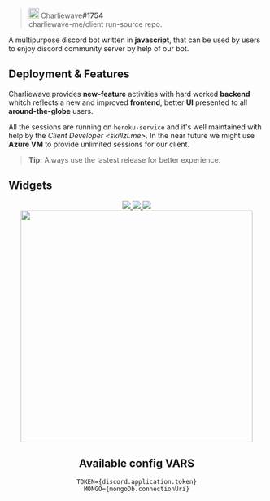 
> <img src="https://camo.githubusercontent.com/1d7a0b94a9c6d42ae6d3828a41e2b607528d343b4559a0c048638cd8050e0b0e/68747470733a2f2f692e696d6775722e636f6d2f5030534a6742382e706e67" width="20"/> Charliewave<strong>#1754</strong><br/> charliewave-me/client run-source repo.

A multipurpose discord bot written in **javascript**, that can be used by users to enjoy discord community server by help of our bot.

## Deployment & Features

Charliewave provides **new-feature** activities with hard worked **backend** whitch reflects a new and improved **frontend**, better **UI** presented to all **around-the-globe** users.

All the sessions are running on `heroku-service` and it's well maintained with help by the *Client Developer <skillzl.me>*. In the near future we might use **Azure VM** to provide unlimited sessions for our client.

> **Tip:** Always use the lastest release for better experience.
## Widgets

<center>
<a href="https://top.gg/bot/902937010103275581">
  <img src="https://top.gg/api/widget/owner/902937010103275581.svg">
</a>
<a href="https://top.gg/bot/902937010103275581">
  <img src="https://top.gg/api/widget/upvotes/902937010103275581.svg">
</a>
<a href="https://top.gg/bot/902937010103275581">
  <img src="https://top.gg/api/widget/servers/902937010103275581.svg">
</a>
<br />
<a href="https://skillzl.me/chrlwv" ><img src="https://media.discordapp.net/attachments/903053243167428608/917474800782442547/chrlwv.jpg?width=960&height=360" width="456"/><a/>
<center/>

## Available config VARS
```
TOKEN={discord.application.token}
MONGO={mongoDb.connectionUri}
```
